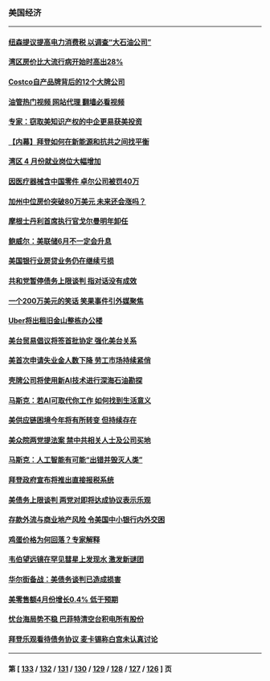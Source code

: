 ### 美国经济
---
#### [纽森提议提高电力消费税 以调查“大石油公司”](../../pages/ncid1078158/n14001623.md?05222045) 
#### [湾区房价比大流行病开始时高出28%](../../pages/ncid1078158/n14001620.md?05222045) 
#### [Costco自产品牌背后的12个大牌公司](../../pages/ncid1078158/n13999358.md?05222045) 
#### [油管热门视频 网站代理 翻墙必看视频](http://138.2.39.72:81/youtube.html?epic-marker?05222045)
#### [专家：窃取美知识产权的中企更易获美投资](../../pages/ncid1078158/n14001024.md?05222045) 
#### [【内幕】拜登如何在新能源和抗共之间找平衡](../../pages/ncid1078158/n14001007.md?05222045) 
#### [湾区 4 月份就业岗位大幅增加](../../pages/ncid1078158/n14000744.md?05222045) 
#### [因医疗器械含中国零件 卓尔公司被罚40万](../../pages/ncid1078158/n14000672.md?05222045) 
#### [加州中位房价突破80万美元 未来还会涨吗？](../../pages/ncid1078158/n14000614.md?05222045) 
#### [摩根士丹利首席执行官戈尔曼明年卸任](../../pages/ncid1078158/n14000537.md?05222045) 
#### [鲍威尔：美联储6月不一定会升息](../../pages/ncid1078158/n14000568.md?05222045) 
#### [美国银行业房贷业务仍在继续亏损](../../pages/ncid1078158/n14000509.md?05222045) 
#### [共和党暂停债务上限谈判 指对话没有成效](../../pages/ncid1078158/n14000470.md?05222045) 
#### [一个200万美元的笑话 笑果事件引外媒聚焦](../../pages/ncid1078158/n14000272.md?05222045) 
#### [Uber将出租旧金山整栋办公楼](../../pages/ncid1078158/n14000120.md?05222045) 
#### [美台贸易倡议将签首批协定 强化美台关系](../../pages/ncid1078158/n14000054.md?05222045) 
#### [美首次申请失业金人数下降 劳工市场持续紧俏](../../pages/ncid1078158/n13999780.md?05222045) 
#### [壳牌公司将使用新AI技术进行深海石油勘探](../../pages/ncid1078158/n13999213.md?05222045) 
#### [马斯克：若AI可取代你工作 如何找到生活意义](../../pages/ncid1078158/n13999079.md?05222045) 
#### [美供应链困境今年将有所转变 但持续存在](../../pages/ncid1078158/n13999097.md?05222045) 
#### [美众院两党提法案 禁中共相关人士及公司买地](../../pages/ncid1078158/n13999002.md?05222045) 
#### [马斯克：人工智能有可能“出错并毁灭人类”](../../pages/ncid1078158/n13999060.md?05222045) 
#### [拜登政府宣布将推出直接报税系统](../../pages/ncid1078158/n13998966.md?05222045) 
#### [美债务上限谈判 两党对即将达成协议表示乐观](../../pages/ncid1078158/n13998794.md?05222045) 
#### [存款外流与商业地产风险 令美国中小银行内外交困](../../pages/ncid1078158/n13998457.md?05222045) 
#### [鸡蛋价格为何回落？专家解释](../../pages/ncid1078158/n13998478.md?05222045) 
#### [韦伯望远镜在罕见彗星上发现水 激发新谜团](../../pages/ncid1078158/n13998309.md?05222045) 
#### [华尔街备战：美债务谈判已造成损害](../../pages/ncid1078158/n13998286.md?05222045) 
#### [美零售额4月份增长0.4% 低于预期](../../pages/ncid1078158/n13998256.md?05222045) 
#### [忧台海局势不稳 巴菲特清空台积电所有股份](../../pages/ncid1078158/n13998249.md?05222045) 
#### [拜登乐观看待债务协议 麦卡锡称白宫未认真讨论](../../pages/ncid1078158/n13997670.md?05222045) 

---
#### 第 [ [133](./133.md?05222045) / [132](./132.md?05222045) / [131](./131.md?05222045) / [130](./130.md?05222045) / [129](./129.md?05222045) / [128](./128.md?05222045) / [127](./127.md?05222045) / [126](./126.md?05222045) ] 页

